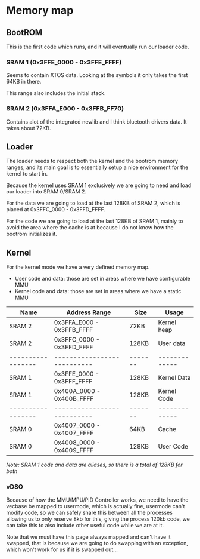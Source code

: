 # Memory map

## BootROM

This is the first code which runs, and it will eventually run our 
loader code.

### SRAM 1 (0x3FFE_0000 - 0x3FFE_FFFF)

Seems to contain XTOS data. Looking at the symbols it only
takes the first 64KB in there.

This range also includes the initial stack. 

### SRAM 2 (0x3FFA_E000 - 0x3FFB_FF70)
Contains alot of the integrated newlib and I think bluetooth drivers 
data. It takes about 72KB.

## Loader

The loader needs to respect both the kernel and the bootrom memory ranges, and its main
goal is to essentially setup a nice environment for the kernel to start in.

Because the kernel uses SRAM 1 exclusively we are going to need and load our loader into SRAM 0/SRAM 2.

For the data we are going to load at the last 128KB of SRAM 2, which is placed at 0x3FFC_0000 - 0x3FFD_FFFF.

For the code we are going to load at the last 128KB of SRAM 1, mainly to avoid the area where 
the cache is at because I do not know how the bootrom initializes it.

## Kernel

For the kernel mode we have a very defined memory map.
- User code and data: those are set in areas where we have configurable MMU
- Kernel code and data: those are set in areas where we have a static MMU

| Name              | Address Range               | Size    | Usage         |
|-------------------|-----------------------------|---------|---------------|
| SRAM 2            | 0x3FFA_E000 - 0x3FFB_FFFF   | 72KB    | Kernel heap   |
| SRAM 2            | 0x3FFC_0000 - 0x3FFD_FFFF   | 128KB   | User data     |
| ----------------- | --------------------------- | ------- | ------------- |
| SRAM 1            | 0x3FFE_0000 - 0x3FFF_FFFF   | 128KB   | Kernel Data   |
| SRAM 1            | 0x400A_0000 - 0x400B_FFFF   | 128KB   | Kernel Code   |
| ----------------- | --------------------------- | ------- | ------------- |
| SRAM 0            | 0x4007_0000 - 0x4007_FFFF   | 64KB    | Cache         | 
| SRAM 0            | 0x4008_0000 - 0x4009_FFFF   | 128KB   | User Code     |

*Note: SRAM 1 code and data are aliases, so there is a total of 128KB for both*

### vDSO

Because of how the MMU/MPU/PID Controller works, we need to have the vecbase be mapped to usermode,
which is actually fine, usermode can't modify code, so we can safely share this between all the 
processes allowing us to only reserve 8kb for this, giving the process 120kb code, we can take this 
to also include other useful code while we are at it.

Note that we must have this page always mapped and can't have it swapped, that is because we are going 
to do swapping with an exception, which won't work for us if it is swapped out...
